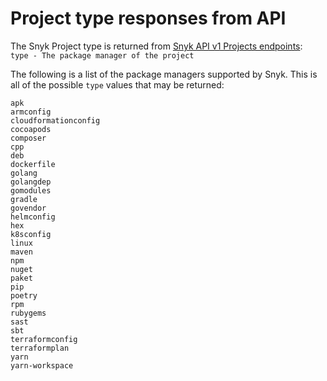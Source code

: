 # Project type responses from API

The Snyk Project type is returned from [Snyk API v1 Projects endpoints](https://snyk.docs.apiary.io/#reference/projects):\
`type - The package manager of the project`

The following is a list of the package managers supported by Snyk. This is all of the possible `type` values that may be returned:

`apk`\
`armconfig`\
`cloudformationconfig`\
`cocoapods`\
`composer`\
`cpp`\
`deb`\
`dockerfile`\
`golang`\
`golangdep`\
`gomodules`\
`gradle`\
`govendor`\
`helmconfig`\
`hex`\
`k8sconfig`\
`linux`\
`maven`\
`npm`\
`nuget`\
`paket`\
`pip`\
`poetry`\
`rpm`\
`rubygems`\
`sast`\
`sbt`\
`terraformconfig`\
`terraformplan`\
`yarn`\
`yarn-workspace`
